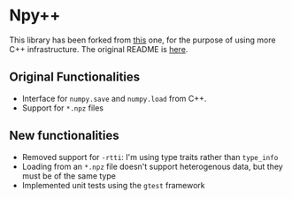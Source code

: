 # Npy++
This library has been forked from [this](https://github.com/rogersce/cnpy/) one, for the purpose of using more C++ infrastructure. The original README is [here](https://github.com/rogersce/cnpy/blob/master/README.md).

## Original Functionalities
- Interface for `numpy.save` and `numpy.load` from C++.
- Support for `*.npz` files

## New functionalities
- Removed support for `-rtti`:  I'm using type traits rather than `type_info`
- Loading from an `*.npz` file doesn't support heterogenous data, but they must be of the same type
- Implemented unit tests using the `gtest` framework
